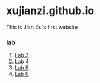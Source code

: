 # xujianzi.github.io
This is Jian Xu's first website 

### lab 

1. [Lab 3](https://xujianzi.github.io/GEGO533/lab3/Xu_Jian_lab3.nb.html)
2. [Lab 4](https://xujianzi.github.io/GEGO533/lab4/Xu_Jian_lab4.nb.html)
3. [Lab 5](https://xujianzi.github.io/GEGO533/lab5/Xu_Jian_lab5.nb.html)
4. [Lab 6](https://xujianzi.github.io/GEGO533/Lab6/Xu_Jian_lab6.nb.html)


